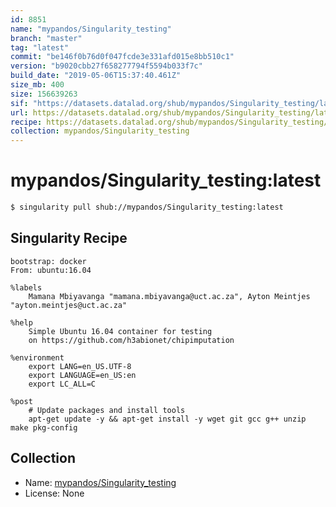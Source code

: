 ```yaml
---
id: 8851
name: "mypandos/Singularity_testing"
branch: "master"
tag: "latest"
commit: "be146f0b76d0f047fcde3e331afd015e8bb510c1"
version: "b9020cbb27f658277794f5594b033f7c"
build_date: "2019-05-06T15:37:40.461Z"
size_mb: 400
size: 156639263
sif: "https://datasets.datalad.org/shub/mypandos/Singularity_testing/latest/2019-05-06-be146f0b-b9020cbb/b9020cbb27f658277794f5594b033f7c.simg"
url: https://datasets.datalad.org/shub/mypandos/Singularity_testing/latest/2019-05-06-be146f0b-b9020cbb/
recipe: https://datasets.datalad.org/shub/mypandos/Singularity_testing/latest/2019-05-06-be146f0b-b9020cbb/Singularity
collection: mypandos/Singularity_testing
---
```


# mypandos/Singularity_testing:latest

```bash
$ singularity pull shub://mypandos/Singularity_testing:latest
```

## Singularity Recipe

```singularity
bootstrap: docker
From: ubuntu:16.04

%labels
    Mamana Mbiyavanga "mamana.mbiyavanga@uct.ac.za", Ayton Meintjes "ayton.meintjes@uct.ac.za"

%help
    Simple Ubuntu 16.04 container for testing
    on https://github.com/h3abionet/chipimputation

%environment
    export LANG=en_US.UTF-8
    export LANGUAGE=en_US:en
    export LC_ALL=C

%post
    # Update packages and install tools
    apt-get update -y && apt-get install -y wget git gcc g++ unzip make pkg-config
```

## Collection

 - Name: [mypandos/Singularity_testing](https://github.com/mypandos/Singularity_testing)
 - License: None

